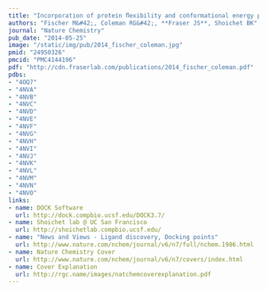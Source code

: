 ```yaml
---
title: "Incorporation of protein ﬂexibility and conformational energy penalties in docking screens to improve ligand discovery"
authors: "Fischer M&#42;, Coleman RG&#42;, **Fraser JS**, Shoichet BK"
journal: "Nature Chemistry"
pub_date: "2014-05-25"
image: "/static/img/pub/2014_fischer_coleman.jpg"
pmid: "24950326"
pmcid: "PMC4144196"
pdf: "http://cdn.fraserlab.com/publications/2014_fischer_coleman.pdf"
pdbs:
- "4OQ7"
- "4NVA"
- "4NVB"
- "4NVC"
- "4NVD"
- "4NVE"
- "4NVF"
- "4NVG"
- "4NVH"
- "4NVI"
- "4NVJ"
- "4NVK"
- "4NVL"
- "4NVM"
- "4NVN"
- "4NVO"
links:
- name: DOCK Software
  url: http://dock.compbio.ucsf.edu/DOCK3.7/
- name: Shoichet lab @ UC San Francisco
  url: http://shoichetlab.compbio.ucsf.edu/
- name: "News and Views - Ligand discovery, Docking points"
  url: http://www.nature.com/nchem/journal/v6/n7/full/nchem.1986.html
- name: Nature Chemistry Cover
  url: http://www.nature.com/nchem/journal/v6/n7/covers/index.html
- name: Cover Explanation
  url: http://rgc.name/images/natchemcoverexplanation.pdf
---
```

